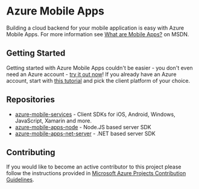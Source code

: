# Azure Mobile Apps

Building a cloud backend for your mobile application is easy with Azure Mobile Apps. For more information see [What are Mobile Apps?](https://azure.microsoft.com/en-us/documentation/articles/app-service-mobile-value-prop-preview/) on MSDN.
   

 
## Getting Started

Getting started with Azure Mobile Apps couldn't be easier - you don't even need an Azure account - [try it out now](https://tryappservice.azure.com/?appServiceName=mobile)! 
If you already have an Azure account, start with [this tutorial](https://azure.microsoft.com/en-us/documentation/articles/app-service-mobile-dotnet-backend-xamarin-ios-get-started-preview/) and pick the client platform of your choice.

## Repositories

* [azure-mobile-services](https://github.com/azure/azure-mobile-services) - Client SDKs for iOS, Android, Windows, JavaScript, Xamarin and more.
* [azure-mobile-apps-node](https://github.com/azure/azure-mobile-apps-node) - Node.JS based server SDK
* [azure-mobile-apps-net-server](https://github.com/azure/azure-mobile-apps-net-server) - .NET based server SDK

## Contributing

If you would like to become an active contributor to this project please follow the instructions provided in [Microsoft Azure Projects Contribution Guidelines](http://azure.github.com/guidelines.html). 